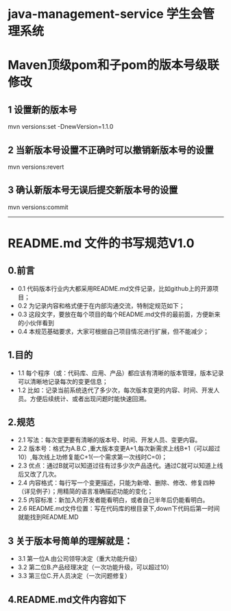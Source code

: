 # java-management-service 学生会管理系统
# Maven顶级pom和子pom的版本号级联修改
## 1 设置新的版本号
mvn versions:set -DnewVersion=1.1.0

## 2 当新版本号设置不正确时可以撤销新版本号的设置
mvn versions:revert

## 3 确认新版本号无误后提交新版本号的设置
mvn versions:commit

---  
# README.md 文件的书写规范V1.0 
## 0.前言
* 0.1 代码版本行业内大都采用README.md文件记录，比如github上的开源项目；
* 0.2 为记录内容和格式便于在内部沟通交流，特制定规范如下；
* 0.3 这段文字，要放在每个项目的每个README.md文件的最前面，方便新来的小伙伴看到
* 0.4 本规范基础要求，大家可根据自己项目情况进行扩展，但不能减少；

## 1.目的
* 1.1 每个程序（或：代码库、应用、产品）都应该有清晰的版本管理，版本记录可以清晰地记录每次的变更信息；
* 1.2 比如：记录当前系统迭代了多少次，每次版本变更的内容、时间、开发人员。方便后续统计、或者出现问题时能快速回溯。

## 2.规范
* 2.1 写法：每次变更要有清晰的版本号、时间、开发人员、变更内容。
* 2.2 版本号：格式为A.B.C ,重大版本变更A+1,每次新需求上线B+1（可以超过10）,每次线上功修复能C+1(一个需求第一次线时C=0)；
* 2.3 优点：通过B就可以知道过往有过多少次产品迭代。通过C就可以知道上线后又改了几次。
* 2.4 内容格式：每行写一个变更描述，只能为新增、删除、修改、修复四种（详见例子）；用精简的语言准确描述功能的变化；
* 2.5 内容标准：新加入的开发者能看明白，或者自己半年后仍能看明白。
* 2.6 README.md文件位置：写在代码库的根目录下,down下代码后第一时间就能找到README.MD

## 3 关于版本号简单的理解就是：
* 3.1 第一位A.由公司领导决定（重大功能升级）
* 3.2 第二位B.产品经理决定（一次功能升级，可以超过10）
* 3.3 第三位C.开人员决定（一次问题修复）

## 4.README.md文件内容如下
